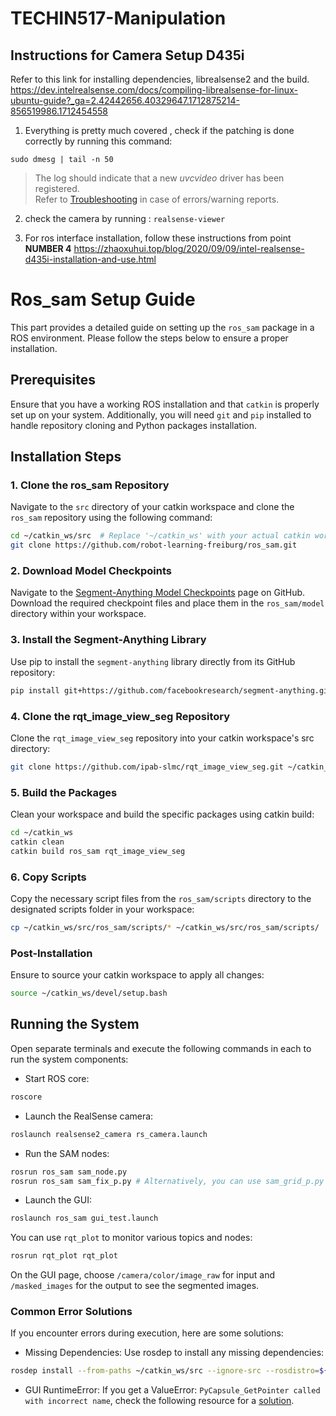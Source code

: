 # TECHIN517-Manipulation

## Instructions for Camera Setup D435i
Refer to this link for installing dependencies, librealsense2 and the build. 
https://dev.intelrealsense.com/docs/compiling-librealsense-for-linux-ubuntu-guide?_ga=2.42442656.40329647.1712875214-856519986.1712454558

1) Everything is pretty much covered , check if the patching is done correctly by running this command:

`sudo dmesg | tail -n 50` 
>The log should indicate that a new _uvcvideo_ driver has been registered.  
Refer to [Troubleshooting](#troubleshooting-installation-and-patch-related-issues) in case of errors/warning reports.

2) check the camera by running : 
`realsense-viewer` 

3) For ros interface installation, follow these instructions from point **NUMBER 4**
https://zhaoxuhui.top/blog/2020/09/09/intel-realsense-d435i-installation-and-use.html 

# Ros_sam Setup Guide

This part provides a detailed guide on setting up the `ros_sam` package in a ROS environment. Please follow the steps below to ensure a proper installation.

## Prerequisites

Ensure that you have a working ROS installation and that `catkin` is properly set up on your system. Additionally, you will need `git` and `pip` installed to handle repository cloning and Python packages installation.

## Installation Steps

### 1. Clone the ros_sam Repository

Navigate to the `src` directory of your catkin workspace and clone the `ros_sam` repository using the following command:

```bash
cd ~/catkin_ws/src  # Replace '~/catkin_ws' with your actual catkin workspace path
git clone https://github.com/robot-learning-freiburg/ros_sam.git
```

### 2. Download Model Checkpoints

Navigate to the [Segment-Anything Model Checkpoints](https://github.com/facebookresearch/segment-anything#model-checkpoints) page on GitHub. Download the required checkpoint files and place them in the `ros_sam/model` directory within your workspace.

### 3. Install the Segment-Anything Library

Use pip to install the `segment-anything` library directly from its GitHub repository:

```bash
pip install git+https://github.com/facebookresearch/segment-anything.git
```

### 4. Clone the rqt_image_view_seg Repository
Clone the `rqt_image_view_seg` repository into your catkin workspace's src directory:
```bash
git clone https://github.com/ipab-slmc/rqt_image_view_seg.git ~/catkin_ws/src/
```

### 5. Build the Packages
Clean your workspace and build the specific packages using catkin build:

```bash
cd ~/catkin_ws
catkin clean
catkin build ros_sam rqt_image_view_seg
```


### 6. Copy Scripts
Copy the necessary script files from the `ros_sam/scripts` directory to the designated scripts folder in your workspace:

```bash
cp ~/catkin_ws/src/ros_sam/scripts/* ~/catkin_ws/src/ros_sam/scripts/
```

### Post-Installation

Ensure to source your catkin workspace to apply all changes:

```bash
source ~/catkin_ws/devel/setup.bash
```

## Running the System

Open separate terminals and execute the following commands in each to run the system components:

- Start ROS core:
```bash
roscore
```
- Launch the RealSense camera:
```bash
roslaunch realsense2_camera rs_camera.launch
```
- Run the SAM nodes:
```bash
rosrun ros_sam sam_node.py
rosrun ros_sam sam_fix_p.py # Alternatively, you can use sam_grid_p.py
```

- Launch the GUI:
```bash
roslaunch ros_sam gui_test.launch
```
You can use `rqt_plot` to monitor various topics and nodes:

```bash
rosrun rqt_plot rqt_plot
```
On the GUI page, choose `/camera/color/image_raw` for input and `/masked_images` for the output to see the segmented images.

### Common Error Solutions

If you encounter errors during execution, here are some solutions:

- Missing Dependencies: Use rosdep to install any missing dependencies: 
```bash
rosdep install --from-paths ~/catkin_ws/src --ignore-src --rosdistro=${ROS_DISTRO} -y
```

- GUI RuntimeError: If you get a ValueError: `PyCapsule_GetPointer called with incorrect name`, check the following resource for a [solution](https://www.reddit.com/r/Veusz/comments/do9xmm/faq_pycapsule_getpointer_called_with_incorrect/).






